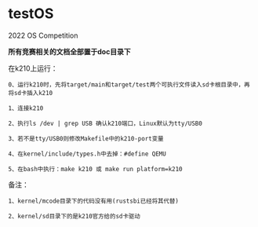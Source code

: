 # testOS
2022 OS Competition

**所有竞赛相关的文档全部置于doc目录下**

在k210上运行：

    0、运行k210时，先将target/main和target/test两个可执行文件读入sd卡根目录中，再将sd卡插入k210
    
    1、连接k210
    
    2、执行ls /dev | grep USB 确认k210端口，Linux默认为tty/USB0
    
    3、若不是tty/USB0则修改Makefile中的k210-port变量
    
    4、在kernel/include/types.h中去掉：#define QEMU
    
    5、在bash中执行：make k210 或 make run platform=k210


备注：

    1、kernel/mcode目录下的代码没有用(rustsbi已经将其代替)
    
    2、kernel/sd目录下的是k210官方给的sd卡驱动


​    